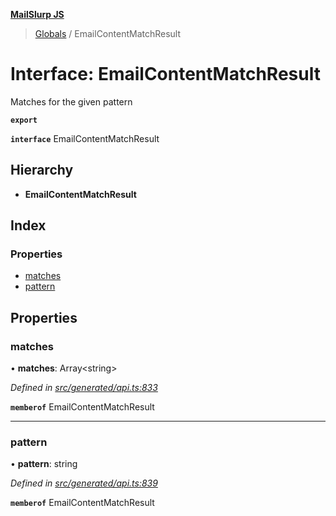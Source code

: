 **[MailSlurp JS](../README.md)**

> [Globals](../README.md) / EmailContentMatchResult

# Interface: EmailContentMatchResult

Matches for the given pattern

**`export`** 

**`interface`** EmailContentMatchResult

## Hierarchy

* **EmailContentMatchResult**

## Index

### Properties

* [matches](emailcontentmatchresult.md#matches)
* [pattern](emailcontentmatchresult.md#pattern)

## Properties

### matches

•  **matches**: Array\<string>

*Defined in [src/generated/api.ts:833](https://github.com/mailslurp/mailslurp-client/blob/717d89d/src/generated/api.ts#L833)*

**`memberof`** EmailContentMatchResult

___

### pattern

•  **pattern**: string

*Defined in [src/generated/api.ts:839](https://github.com/mailslurp/mailslurp-client/blob/717d89d/src/generated/api.ts#L839)*

**`memberof`** EmailContentMatchResult
